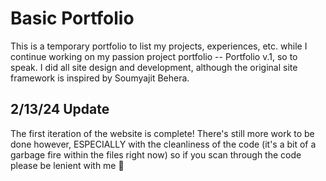 # Basic Portfolio

This is a temporary portfolio to list my projects, experiences, etc. while I continue working on my passion project portfolio -- Portfolio v.1, so to speak. I did all site design and development, although the original site framework is inspired by Soumyajit Behera.

## 2/13/24 Update

The first iteration of the website is complete! There's still more work to be done however, ESPECIALLY with the cleanliness of the code (it's a bit of a garbage fire within the files right now) so if you scan through the code please be lenient with me 🙏
